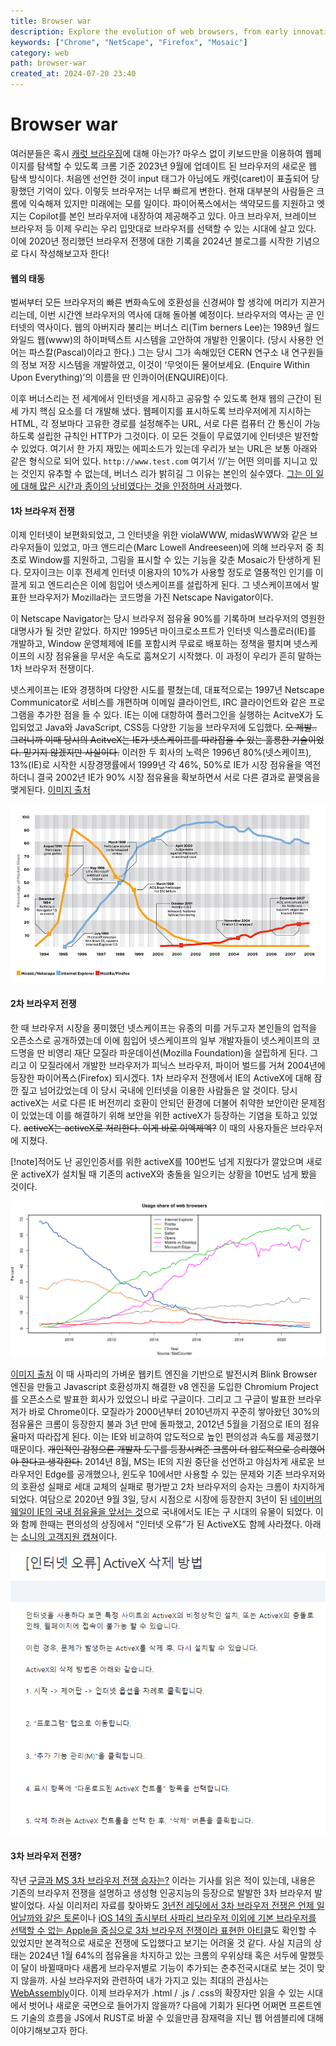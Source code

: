 ```yaml
---
title: Browser war
description: Explore the evolution of web browsers, from early innovations like Mosaic to today's landscape dominated by Chrome. Delve into the ongoing browser wars and their impact on user experience.
keywords: ["Chrome", "NetScape", "Firefox", "Mosaic"]
category: web
path: browser-war
created_at: 2024-07-20 23:40
---
```


# Browser war

여러분들은 혹시 [캐럿 브라우징](https://support.google.com/accessibility/answer/10129654?hl=ko)에 대해 아는가? 마우스 없이 키보드만을 이용하여 웹페이지를 탐색할 수 있도록 크롬 기준 2023년 9월에 업데이트 된 브라우저의 새로운 웹 탐색 방식이다. 처음엔 선언한 것이 input 태그가 아님에도 캐럿(caret)이 표출되어 당황했던 기억이 있다. 이렇듯 브라우저는 너무 빠르게 변한다. 현재 대부분의 사람들은 크롬에 익숙해져 있지만 미래에는 모를 일이다. 파이어폭스에서는 색약모드를 지원하고 엣지는 Copilot를 본인 브라우저에 내장하여 제공해주고 있다. 아크 브라우저, 브레이브 브라우저 등 이제 우리는 우리 입맛대로 브라우저를 선택할 수 있는 시대에 살고 있다. 이에 2020년 정리했던 브라우저 전쟁에 대한 기록을 2024년 블로그를 시작한 기념으로 다시 작성해보고자 한다!

#### 웹의 태동

벌써부터 모든 브라우저의 빠른 변화속도에 호환성을 신경써야 할 생각에 머리가 지끈거리는데, 이번 시간엔 브라우저의 역사에 대해 돌아볼 예정이다. 브라우저의 역사는 곧 인터넷의 역사이다. 웹의 아버지라 불리는 버너스 리(Tim berners Lee)는 1989년 월드 와일드 웹(www)의 하이퍼텍스트 시스템을 고안하여 개발한 인물이다. (당시 사용한 언어는 파스칼(Pascal)이라고 한다.) 그는 당시 그가 속해있던 CERN 연구소 내 연구원들의 정보 저장 시스템을 개발하였고, 이것이 ‘무엇이든 물어보세요. (Enquire Within Upon Everything)’의 이름을 딴 인콰이어(ENQUIRE)이다.

이후 버너스리는 전 세계에서 인터넷을 게시하고 공유할 수 있도록 현재 웹의 근간이 된 세 가지 핵심 요소를 더 개발해 냈다. 웹페이지를 표시하도록 브라우저에게 지시하는 HTML, 각 정보마다 고유한 경로를 설정해주는 URL, 서로 다른 컴퓨터 간 통신이 가능하도록 설립한 규칙인 HTTP가 그것이다. 이 모든 것들이 무료였기에 인터넷은 발전할 수 있었다. 여기서 한 가지 재밌는 에피소드가 있는데 우리가 보는 URL은 보통 아래와 같은 형식으로 되어 있다. `http://www.test.com` 여기서 ‘//’는 어떤 의미를 지니고 있는 것인지 유추할 수 없는데, 버너스 리가 밝히길 그 이유는 본인의 실수였다. [그는 이 일에 대해 많은 시간과 종이의 낭비였다는 것을 인정하며 사과](https://www.notion.so/2-ca5b23f37b834ec5a068be594fb259cc?pvs=21)했다.

#### 1차 브라우저 전쟁

이제 인터넷이 보편화되었고, 그 인터넷을 위한 violaWWW, midasWWW와 같은 브라우저들이 있었고, 마크 앤드리슨(Marc Lowell Andreeseen)에 의해 브라우저 중 최초로 Window를 지원하고, 그림을 표시할 수 있는 기능을 갖춘 Mosaic가 탄생하게 된다. 모자이크는 이후 전세계 인터넷 이용자의 10%가 사용할 정도로 열풍적인 인기를 이끌게 되고 엔드리슨은 이에 힘입어 넷스케이프를 설립하게 된다. 그 넷스케이프에서 발표한 브라우저가 Mozilla라는 코드명을 가진 Netscape Navigator이다.

이 Netscape Navigator는 당시 브라우저 점유율 90%를 기록하며 브라우저의 영원한 대명사가 될 것만 같았다. 하지만 1995년 마이크로소프트가 인터넷 익스플로러(IE)를 개발하고, Window 운영체제에 IE를 포함시켜 무료로 배포하는 정책을 펼치며 넷스케이프의 시장 점유율을 무서운 속도로 훔쳐오기 시작했다. 이 과정이 우리가 흔히 말하는 1차 브라우저 전쟁이다.

넷스케이프는 IE와 경쟁하며 다양한 시도를 펼쳤는데, 대표적으로는 1997년 Netscape Communicator로 서비스를 개편하며 이메일 클라이언트, IRC 클라이언트와 같은 프로그램을 추가한 점을 들 수 있다. IE는 이에 대항하여 플러그인을 실행하는 AcitveX가 도입되었고 Java와 JavaScript, CSS등 다양한 기능을 브라우저에 도입했다. ~~오 제발.. 그러니까 이때 당시의 AcitveX는 IE가 넷스케이프를 따라잡을 수 있는 훌룡한 기술이었다. 믿기지 않겠지만 사실이다.~~ 이러한 두 회사의 노력은 1996년 80%(넷스케이프), 13%(IE)로 시작한 시장경쟁률에서 1999년 각 46%, 50%로 IE가 시장 점유율을 역전하더니 결국 2002년 IE가 90% 시장 점유율을 확보하면서 서로 다른 결과로 끝맺음을 맺게된다. [이미지 출처](https://habrastorage.org/getpro/habr/post_images/dbe/3a1/8aa/dbe3a18aad1a92aebdb3c423714e8966.jpg)

![netscape-vs-ie.png](image/browser-war/netscape-vs-ie.png)

#### 2차 브라우저 전쟁

한 때 브라우저 시장을 풍미했던 넷스케이프는 유종의 미를 거두고자 본인들의 업적을 오픈소스로 공개하였는데 이에 힘입어 넷스케이프의 일부 개발자들이 넷스케이프의 코드명을 딴 비영리 재단 모질라 파운데이션(Mozilla Foundation)을 설립하게 된다. 그리고 이 모질라에서 개발한 브라우저가 피닉스 브라우저, 파이어 벌드를 거쳐 2004년에 등장한 파이어폭스(Firefox) 되시겠다. 1차 브라우저 전쟁에서 IE의 ActiveX에 대해 잠깐 짚고 넘어갔었는데 이 당시 국내에 인터넷을 이용한 사람들은 알 것이다. 당시 activeX는 서로 다른 IE 버전끼리 호환이 안되던 환경에 더불어 취약한 보안이란 문제점이 있었는데 이를 해결하기 위해 보안을 위한 activeX가 등장하는 기염을 토하고 있었다. ~~activeX는 activeX로 처리한다. 이게 바로 이엑제엑?~~ 이 때의 사용자들은 브라우저에 지쳤다.

[!note]적어도 난 공인인증서를 위한 activeX를 100번도 넘게 지웠다가 깔았으며 새로운 activeX가 설치될 때 기존의 activeX와 충돌을 일으키는 상황을 10번도 넘게 봤을 것이다.

![usage-share-of-web-browsers.png](image//browser-war/usage-share-of-web-browsers.png)

[이미지 출처](<https://en.wikipedia.org/wiki/File:Usage_share_of_web_browsers_(Source_StatCounter).svg>) 이 때 사파리의 가벼운 웹키트 엔진을 기반으로 발전시켜 Blink Browser 엔진을 만들고 Javascript 호환성까지 해결한 v8 엔진을 도입한 Chromium Project를 오픈소스로 발표한 회사가 있었으니 바로 구글이다. 그리고 그 구글이 발표한 브라우저가 바로 Chrome이다. 모질라가 2000년부터 2010년까지 꾸준히 쌓아왔던 30%의 점유율은 크롬이 등장한지 불과 3년 만에 돌파했고, 2012년 5월을 기점으로 IE의 점유율마저 따라잡게 된다. 이는 IE와 비교하여 압도적으로 높인 편의성과 속도를 제공했기 때문이다. ~~개인적인 감정으론 개발자 도구를 등장시켜준 크롬이 더 압도적으로 승리했어야 한다고 생각한다.~~ 2014년 8월, MS는 IE의 지원 중단을 선언하고 야심차게 새로운 브라우저인 Edge를 공개했으나, 윈도우 10에서만 사용할 수 있는 문제와 기존 브라우저와의 호환성 실패로 세대 교체의 실패로 평가받고 2차 브라우저의 승자는 크롬이 차지하게 되었다. 여담으로 2020년 9월 3일, 당시 시점으로 시장에 등장한지 3년이 된 [네이버의 웨일이 IE의 국내 점유율을 앞서는 것](https://news.heraldcorp.com/view.php?ud=20200903000579)으로 국내에서도 IE는 구 시대의 유물이 되었다. 이와 함께 한때는 편의성의 상징에서 “인터넷 오류”가 된 ActiveX도 함께 사라졌다. 아래는 [소니의 고객지원 캡쳐](https://www.sony.co.kr/electronics/support/articles/S500077927)이다.

![sony-support-capture.png](image//browser-war/sony-support-capture.png)

#### 3차 브라우저 전쟁?

작년 [구글과 MS 3차 브라우저 전쟁 승자는?](https://www.mk.co.kr/news/columnists/10708863) 이라는 기사를 읽은 적이 있는데, 내용은 기존의 브라우저 전쟁을 설명하고 생성형 인공지능의 등장으로 발발한 3차 브라우저 발발이었다. 사실 이리저리 자료를 찾아봐도 [3년전 레딧에서 3차 브라우저 전쟁은 언제 일어날까와 같은 토론](https://www.reddit.com/r/browsers/comments/ry09vu/when_will_third_browser_war_start/)이나 [iOS 14의 출시부터 사파리 브라우저 이외에 기본 브라우저를 선택할 수 없는 Apple을 중심으로 3차 브라우저 전쟁이라 표현한 아티클](https://mobiledevmemo.com/the-new-browser-wars/)도 확인할 수 있었지만 본격적으로 새로운 전쟁에 도입했다고 보기는 어려울 것 같다. 사실 지금의 상태는 2024년 1월 64%의 점유율을 차지하고 있는 크롬의 우위상태 혹은 서두에 말했듯이 달이 바뀔때마다 새롭게 브라우저별로 기능이 추가되는 춘추전국시대로 보는 것이 맞지 않을까. 사실 브라우저와 관련하여 내가 가지고 있는 최대의 관심사는 [WebAssembly](https://developer.mozilla.org/ko/docs/WebAssembly/Concepts)이다. 이제 브라우저가 .html / .js / .css의 확장자만 읽을 수 있는 시대에서 벗어나 새로운 국면으로 들어가지 않을까? 다음에 기회가 된다면 어쩌면 프론트엔드 기술의 흐름을 JS에서 RUST로 바꿀 수 있을만큼 잠재력을 지닌 웹 어셈블리에 대해 이야기해보고자 한다.

